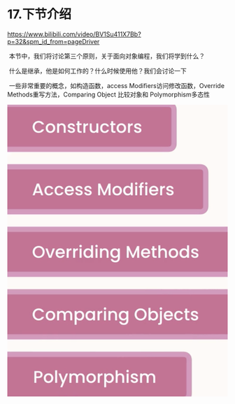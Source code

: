 # 17.下节介绍

https://www.bilibili.com/video/BV1Su411X7Bb?p=32&spm_id_from=pageDriver



​	本节中，我们将讨论第三个原则，关于面向对象编程，我们将学到什么？

​	什么是继承，他是如何工作的？什么时候使用他？我们会讨论一下 

​	一些非常重要的概念，如构造函数，access Modifiers访问修改函数，Override Methods重写方法，Comparing Object 比较对象和 Polymorphism多态性

![image-20220407235552599](../../../../../.vuepress/public/images/image-20220407235552599.png)





















































